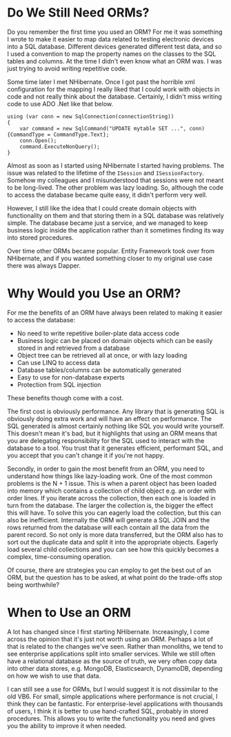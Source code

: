# Do We Still Need ORMs?

Do you remember the first time you used an ORM? For me it was something I wrote to make it easier to map data related to testing electronic devices into a SQL database. Different devices generated different test data, and so I used a convention to map the property names on the classes to the SQL tables and columns. At the time I didn't even know what an ORM was. I was just trying to avoid writing repetitive code.

Some time later I met NHibernate. Once I got past the horrible xml configuration for the mapping I really liked that I could work with objects in code and not really think about the database. Certainly, I didn't miss writing code to use ADO .Net like that below.

```
using (var conn = new SqlConnection(connectionString))
{
    var command = new SqlCommand("UPDATE mytable SET ...", conn) {CommandType = CommandType.Text};
    conn.Open();
    command.ExecuteNonQuery();
}
```

Almost as soon as I started using NHibernate I started having problems. The issue was related to the lifetime of the `ISession` and `ISessionFactory`. Somehow my colleagues and I misunderstood that sessions were not meant to be long-lived. The other problem was lazy loading. So, although the code to access the database became quite easy, it didn't perform very well. 

However, I still like the idea that I could create domain objects with functionality on them and that storing them in a SQL database was relatively simple. The database became just a service, and we managed to keep business logic inside the application rather than it sometimes finding its way into stored procedures.

Over time other ORMs became popular. Entity Framework took over from NHibernate, and if you wanted something closer to my original use case there was always Dapper.

# Why Would you Use an ORM?

For me the benefits of an ORM have always been related to making it easier to access the database:

* No need to write repetitive boiler-plate data access code
* Business logic can be placed on domain objects which can be easily stored in and retrieved from a database
* Object tree can be retrieved all at once, or with lazy loading
* Can use LINQ to access data
* Database tables/columns can be automatically generated
* Easy to use for non-database experts
* Protection from SQL injection

These benefits though come with a cost.

The first cost is obviously performance. Any library that is generating SQL is obviously doing extra work and will have an effect on performance. The SQL generated is almost certainly nothing like SQL you would write yourself. This doesn't mean it's bad, but it highlights that using an ORM means that you are delegating responsibility for the SQL used to interact with the database to a tool. You trust that it generates efficient, performant SQL, and you accept that you can't change it if you're not happy.

Secondly, in order to gain the most benefit from an ORM, you need to understand how things like lazy-loading work. One of the most common problems is the N + 1 issue. This is when a parent object has been loaded into memory which contains a collection of child object e.g. an order with order lines. If you iterate across the collection, then each one is loaded in turn from the database. The larger the collection is, the bigger the effect this will have. To solve this you can eagerly load the collection, but this can also be inefficient. Internally the ORM will generate a SQL JOIN and the rows returned from the database will each contain all the data from the parent record. So not only is more data transferred, but the ORM also has to sort out the duplicate data and split it into the appropriate objects. Eagerly load several child collections and you can see how this quickly becomes a complex, time-consuming operation.

Of course, there are strategies you can employ to get the best out of an ORM, but the question has to be asked, at what point do the trade-offs stop being worthwhile?

# When to Use an ORM

A lot has changed since I first starting NHibernate. Increasingly, I come across the opinion that it's just not worth using an ORM. Perhaps a lot of that is related to the changes we've seen. Rather than monoliths, we tend to see enterprise applications split into smaller services. While we still often have a relational database as the source of truth, we very often copy data into other data stores, e.g. MongoDB, Elasticsearch, DynamoDB, depending on how we wish to use that data.

I can still see a use for ORMs, but I would suggest it is not dissimilar to the old VB6. For small, simple applications where performance is not crucial, I think they can be fantastic. For enterprise-level applications with thousands of users, I think it is better to use hand-crafted SQL, probably in stored procedures. This allows you to write the functionality you need and gives you the ability to improve it when needed.